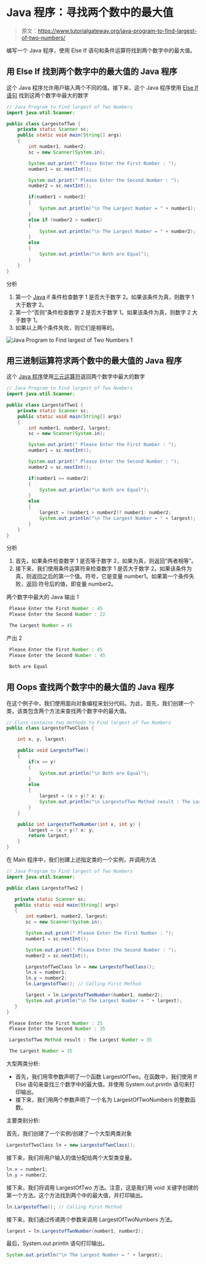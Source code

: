 # Java 程序：寻找两个数中的最大值

> 原文：<https://www.tutorialgateway.org/java-program-to-find-largest-of-two-numbers/>

编写一个 Java 程序，使用 Else If 语句和条件运算符找到两个数字中的最大值。

## 用 Else If 找到两个数字中的最大值的 Java 程序

这个 Java 程序允许用户输入两个不同的值。接下来，这个 Java 程序使用 [Else If 语句](https://www.tutorialgateway.org/java-else-if-statement/) 找到这两个数字中最大的数字

```java
// Java Program to Find largest of Two Numbers
import java.util.Scanner;

public class LargestofTwo {
	private static Scanner sc;
	public static void main(String[] args) 
	{
		int number1, number2;
		sc = new Scanner(System.in);

		System.out.print(" Please Enter the First Number : ");
		number1 = sc.nextInt();	

		System.out.print(" Please Enter the Second Number : ");
		number2 = sc.nextInt();	

		if(number1 > number2) 
	    {
			System.out.println("\n The Largest Number = " + number1);          
	    } 
	    else if (number2 > number1)
	    { 
	    	System.out.println("\n The Largest Number = " + number2);        
	    } 
	    else 
	    {
	    	System.out.println("\n Both are Equal");
	    }		
	}	
}
```

分析

 1.  第一个 [Java](https://www.tutorialgateway.org/java-tutorial/) if 条件检查数字 1 是否大于数字 2。如果该条件为真，则数字 1 大于数字 2。
2.  第一个“否则”条件检查数字 2 是否大于数字 1。如果该条件为真，则数字 2 大于数字 1。
3.  如果以上两个条件失败，则它们是相等的。

![Java Program to Find largest of Two Numbers 1](img/dea627c8d72dcdd1667091c6997600db.png)

## 用三进制运算符求两个数中的最大值的 Java 程序

这个 [Java 程序](https://www.tutorialgateway.org/learn-java-programs/)使用[三元运算符](https://www.tutorialgateway.org/java-ternary-operator/)返回两个数字中最大的数字

```java
// Java Program to Find largest of Two Numbers
import java.util.Scanner;

public class LargestofTwo1 {
	private static Scanner sc;
	public static void main(String[] args) 
	{
		int number1, number2, largest;
		sc = new Scanner(System.in);

		System.out.print(" Please Enter the First Number : ");
		number1 = sc.nextInt();	

		System.out.print(" Please Enter the Second Number : ");
		number2 = sc.nextInt();	

		if(number1 == number2) 
	    {
			System.out.println("\n Both are Equal");     
	    }
		else
		{
			largest = (number1 > number2)? number1: number2;
			System.out.println("\n The Largest Number = " + largest);   
		}
	}	
}
```

分析

1.  首先，如果条件检查数字 1 是否等于数字 2，如果为真，则返回“两者相等”。
2.  接下来，我们使用条件运算符来检查数字 1 是否大于数字 2。如果该条件为真，则返回之后的第一个值。符号，它是变量 number1。如果第一个条件失败，返回:符号后的值，即变量 number2。

两个数字中最大的 Java 输出 1

```java
 Please Enter the First Number : 45
 Please Enter the Second Number : 22

 The Largest Number = 45
```

产出 2

```java
 Please Enter the First Number : 45
 Please Enter the Second Number : 45

 Both are Equal
```

## 用 Oops 查找两个数字中的最大值的 Java 程序

在这个例子中，我们使用面向对象编程来划分代码。为此，首先，我们创建一个类，该类包含两个方法来查找两个数字中的最大值。

```java
// Class contains two methods to Find largest of Two Numbers
public class LargestofTwoClass {

	int x, y, largest;

	public void LargestofTwo() 
	{
		if(x == y) 
	    {
			System.out.println("\n Both are Equal");     
	    }
		else
		{
			largest = (x > y)? x: y;
			System.out.println("\n LargestofTwo Method result : The Largest Number = " + largest);   
		}
	}

	public int LargestofTwoNumber(int x, int y) {
		largest = (x > y)? x: y;
		return largest;	
	}
}
```

在 Main 程序中，我们创建上述指定类的一个实例，并调用方法

 ```java
// Java Program to Find largest of Two Numbers
import java.util.Scanner;

public class LargestofTwo2 {

	private static Scanner sc;
	public static void main(String[] args) 
	{
		int number1, number2, largest;
		sc = new Scanner(System.in);

		System.out.print(" Please Enter the First Number : ");
		number1 = sc.nextInt();	

		System.out.print(" Please Enter the Second Number : ");
		number2 = sc.nextInt();	

		LargestofTwoClass ln = new LargestofTwoClass();
		ln.x = number1;
		ln.y = number2;
		ln.LargestofTwo(); // Calling First Method

		largest = ln.LargestofTwoNumber(number1, number2); 
		System.out.println("\n The Largest Number = " + largest); 		
	}	
}
```

```java
 Please Enter the First Number : 25
 Please Enter the Second Number : 35

 LargestofTwo Method result : The Largest Number = 35

 The Largest Number = 35
```

大型两类分析:

 *   首先，我们用零参数声明了一个函数 LargestOfTwo。在函数中，我们使用 If Else 语句来查找三个数字中的最大值。并使用 System.out.println 语句来打印输出。
*   接下来，我们用两个参数声明了一个名为 LargestOfTwoNumbers 的整数函数。

主要类别分析:

首先，我们创建了一个实例/创建了一个大型两类对象

```java
LargestofTwoClass ln = new LargestofTwoClass();
```

接下来，我们将用户输入的值分配给两个大型类变量。

```java
ln.x = number1;
ln.y = number2;
```

接下来，我们将调用 LargestOfTwo 方法。注意，这是我们用 void 关键字创建的第一个方法。这个方法找到两个中的最大值，并打印输出。

```java
ln.LargestofTwo(); // Calling First Method
```

接下来，我们通过传递两个参数来调用 LargestOfTwoNumbers 方法。

```java
largest = ln.LargestofTwoNumber(number1, number2);
```

最后，System.out.println 语句打印输出。

```java
System.out.println("\n The Largest Number = " + largest);
```